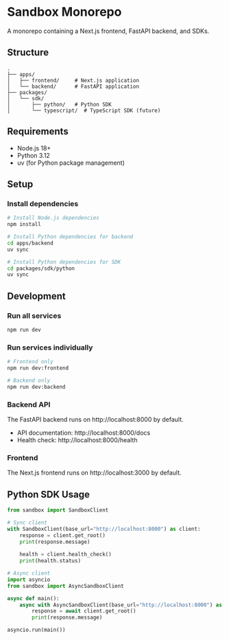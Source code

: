 # Sandbox Monorepo

A monorepo containing a Next.js frontend, FastAPI backend, and SDKs.

## Structure

```
.
├── apps/
│   ├── frontend/     # Next.js application
│   └── backend/      # FastAPI application
├── packages/
│   └── sdk/
│       ├── python/   # Python SDK
│       └── typescript/  # TypeScript SDK (future)
```

## Requirements

- Node.js 18+
- Python 3.12
- uv (for Python package management)

## Setup

### Install dependencies

```bash
# Install Node.js dependencies
npm install

# Install Python dependencies for backend
cd apps/backend
uv sync

# Install Python dependencies for SDK
cd packages/sdk/python
uv sync
```

## Development

### Run all services

```bash
npm run dev
```

### Run services individually

```bash
# Frontend only
npm run dev:frontend

# Backend only
npm run dev:backend
```

### Backend API

The FastAPI backend runs on http://localhost:8000 by default.

- API documentation: http://localhost:8000/docs
- Health check: http://localhost:8000/health

### Frontend

The Next.js frontend runs on http://localhost:3000 by default.

## Python SDK Usage

```python
from sandbox import SandboxClient

# Sync client
with SandboxClient(base_url="http://localhost:8000") as client:
    response = client.get_root()
    print(response.message)
    
    health = client.health_check()
    print(health.status)

# Async client
import asyncio
from sandbox import AsyncSandboxClient

async def main():
    async with AsyncSandboxClient(base_url="http://localhost:8000") as client:
        response = await client.get_root()
        print(response.message)

asyncio.run(main())
```